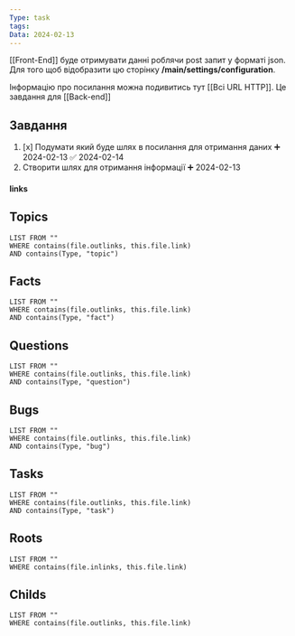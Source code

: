 ```yaml
---
Type: task
tags: 
Data: 2024-02-13
---
```

 [[Front-End]] буде отримувати данні роблячи post запит у форматі json. Для того щоб відобразити цю сторінку **/main/settings/configuration**.

 Інформацію про посилання можна подивитись тут [[Всі URL HTTP]]. Це завдання для [[Back-end]]
## Завдання
1. [x] Подумати який буде шлях в посилання для отримання даних ➕ 2024-02-13 ✅ 2024-02-14
2. Створити шлях для отримання інформації  ➕ 2024-02-13 
#### links

## Topics
```dataview
LIST FROM ""
WHERE contains(file.outlinks, this.file.link)
AND contains(Type, "topic")
```
## Facts
```dataview
LIST FROM ""
WHERE contains(file.outlinks, this.file.link)
AND contains(Type, "fact")
```
## Questions
```dataview
LIST FROM ""
WHERE contains(file.outlinks, this.file.link)
AND contains(Type, "question")
```
## Bugs
```dataview
LIST FROM ""
WHERE contains(file.outlinks, this.file.link)
AND contains(Type, "bug")
```
## Tasks
```dataview
LIST FROM ""
WHERE contains(file.outlinks, this.file.link)
AND contains(Type, "task")
```
## Roots
```dataview
LIST FROM ""
WHERE contains(file.inlinks, this.file.link)
```

## Childs
```dataview
LIST FROM ""
WHERE contains(file.outlinks, this.file.link)
```